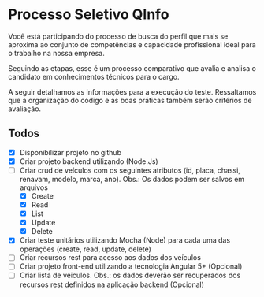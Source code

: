 # Processo Seletivo QInfo

Você está participando do processo de busca do perfil que mais se aproxima ao conjunto de competências e capacidade profissional ideal para o trabalho na nossa empresa.

Seguindo as etapas, esse é um processo comparativo que avalia e analisa o candidato em conhecimentos técnicos para o cargo.

A seguir detalhamos as informações para a execução  do teste. Ressaltamos que a organização do código e as boas práticas também serão critérios de avaliação.

## Todos

- [x] Disponibilizar projeto no github
- [x] Criar projeto backend utilizando (Node.Js)
- [ ] Criar crud de veículos com os seguintes atributos (id, placa, chassi, renavam, modelo, marca, ano). Obs.: Os dados podem ser salvos em arquivos
	- [x] Create
	- [x] Read
	- [x] List
	- [x] Update
	- [x] Delete
- [x] Criar teste unitários utilizando Mocha (Node) para cada uma das operações (create, read, update, delete)
- [ ] Criar recursos rest para acesso aos dados dos veículos
- [ ] Criar projeto front-end utilizando a tecnologia Angular 5+ (Opcional)
- [ ] Criar lista de veiculos. Obs.: os dados deverão ser recuperados dos recursos rest definidos na aplicação backend (Opcional)
